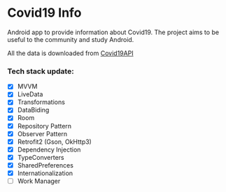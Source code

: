# Covid19 Info


Android app to provide information about Covid19. The project aims to be useful to the community and study Android.

All the data is downloaded from [Covid19API](https://covid19api.com/)


### Tech stack update:
- [x] MVVM
- [x] LiveData
- [x] Transformations
- [x] DataBiding
- [x] Room
- [x] Repository Pattern
- [x] Observer Pattern
- [x] Retrofit2 (Gson, OkHttp3)
- [x] Dependency Injection
- [x] TypeConverters
- [x] SharedPreferences
- [x] Internationalization
- [ ] Work Manager

